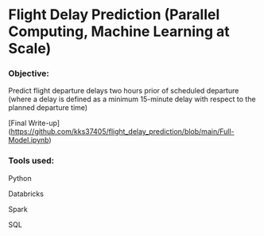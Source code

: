 # Flight Delay Prediction (Parallel Computing, Machine Learning at Scale)

### Objective: 

Predict flight departure delays two hours prior of scheduled departure (where a delay is defined as a minimum 15-minute delay with respect to the planned departure time)

[Final Write-up] (https://github.com/kks37405/flight_delay_prediction/blob/main/Full-Model.ipynb)

### Tools used:

Python

Databricks

Spark

SQL
